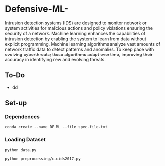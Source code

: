 # Defensive-ML-

Intrusion detection systems (IDS) are designed to monitor network or system activities for malicious actions and policy violations ensuring the security of a network. Machine learning enhances the capabilities of intrusion detection by enabling the system to learn from data without explicit programming. Machine learning algorithms analyze vast amounts of network traffic data to detect patterns and anomalies. To keep pace with evolving cyberthreats; these algorithms adapt over time, improving their accuracy in identifying new and evolving threats.

## To-Do
* dd



## Set-up
### Dependences
``conda create --name DF-ML --file spec-file.txt``

### Loading Dataset
``python data.py``

``python preprocessing/cicids2017.py``
